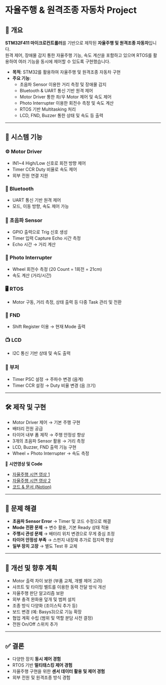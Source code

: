 # 자율주행 & 원격조종 자동차 Project

## 📌 개요
**STM32F411 마이크로컨트롤러**를 기반으로 제작된 **자율주행 및 원격조종 자동차**입니다.  
원격 제어, 장애물 감지 통한 자율주행 기능, 속도 계산을 포함하고 있으며 RTOS를 활용하여 여러 기능을 동시에 제어할 수 있도록 구현했습니다.

- **목적**: STM32를 활용하여 자율주행 및 원격조종 자동차 구현  
- **주요 기능**:
  - 초음파 Sensor 이용한 거리 측정 및 장애물 감지
  - Bluetooth & UART 통신 기반 원격 제어
  - Motor Driver 통한 좌/우 Motor 제어 및 속도 제어
  - Photo Interrupter 이용한 회전수 측정 및 속도 계산
  - RTOS 기반 Multitasking 처리
  - LCD, FND, Buzzer 통한 상태 및 속도 등 출력

---

## 📐 시스템 기능
### ⚙️ Motor Driver
- IN1~4 High/Low 신호로 회전 방향 제어  
- Timer CCR Duty 비율로 속도 제어  
- 외부 전원 연결 지원

### 📡 Bluetooth
- UART 통신 기반 원격 제어  
- 모드, 이동 방향, 속도 제어 가능

### 📏 초음파 Sensor
- GPIO 출력으로 Trig 신호 생성  
- Timer 입력 Capture Echo 시간 측정  
- Echo 시간 → 거리 계산

### 🔄 Photo Interrupter
- Wheel 회전수 측정 (20 Count = 1회전 = 21cm)  
- 속도 계산 (거리/시간)

### 🖥 RTOS
- Motor 구동, 거리 측정, 상태 출력 등 다중 Task 관리 및 전환

### 🔢 FND
- Shift Register 이용 → 현재 Mode 출력

### 📺 LCD
- I2C 통신 기반 상태 및 속도 출력

### 🔔 부저
- Timer PSC 설정 → 주파수 변경 (음계)  
- Timer CCR 설정 → Duty 비율 변경 (음 크기)

---

## 🛠 제작 및 구현
- Motor Driver 제어 → 기본 주행 구현  
- 배터리 전원 공급  
- 타이어 내부 폼 제작 → 주행 안정성 향상  
- 3개의 초음파 Sensor 활용 → 거리 측정  
- LCD, Buzzer, FND 출력 기능 구현  
- Wheel + Photo Interrupter → 속도 측정

📌 **시연영상 및 Code**  
- [자율주행 시연 영상 1](https://youtube.com/shorts/uhXGVxO2Yvw?si=xDHMejGKxo4pUrnx)  
- [자율주행 시연 영상 2](https://youtu.be/9mMDg-M6kRc?si=J9jZ205wwfa6gKrW)  
- [코드 & 문서 (Notion)](https://junaru.notion.site/Auto-RC-Car-Project-G2-Code-22c571106f8780e68b8df6bc1c771a1f?source=copy_link)  

---

## 🚧 문제 해결
- **초음파 Sensor Error** → Timer 및 코드 수정으로 해결  
- **Mode 전환 문제** → 변수 활용, 기본 Ready 상태 적용  
- **주행시 관성 문제** → 배터리 위치 변경으로 무게 중심 조정  
- **타이어 안정성 부족** → 스펀지 내장재 추가로 접지력 향상  
- **일부 장치 고장** → 별도 Test 후 교체  

---

## 🔄 개선 및 향후 계획
- Motor 출력 차이 보완 (부품 교체, 개별 제어 고려)  
- 샤프트 및 타이밍 벨트를 이용한 동력 전달 방식 개선  
- 자율주행 판단 알고리즘 보완  
- 외부 충격 완화용 덮개 및 범퍼 설치  
- 조종 방식 다양화 (조이스틱 추가 등)  
- 보드 변경 (예: Basys3)으로 기능 확장  
- 협업 계획 수립 (범위 및 역할 분담 사전 결정)  
- 전원 On/Off 스위치 추가  

---

## ✅ 결론
- 다양한 장치 **동시 제어 경험**  
- RTOS 기반 **멀티태스킹 제어 경험**  
- 자율주행 구현을 위한 **센서 데이터 활용 및 제어 경험**  
- 외부 전원 및 원격조종 방식 경험  
